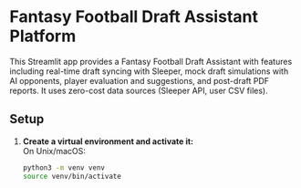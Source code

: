 # Fantasy Football Draft Assistant Platform

This Streamlit app provides a Fantasy Football Draft Assistant with features including real-time draft syncing with Sleeper, mock draft simulations with AI opponents, player evaluation and suggestions, and post-draft PDF reports. It uses zero-cost data sources (Sleeper API, user CSV files).

## Setup

1. **Create a virtual environment and activate it:**  
   On Unix/macOS:  
   ```bash
   python3 -m venv venv
   source venv/bin/activate
